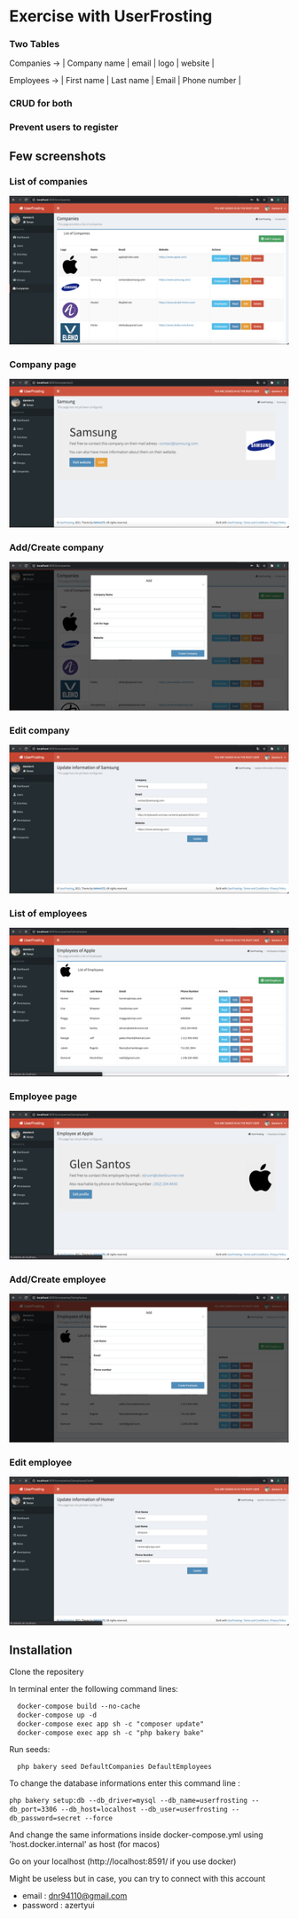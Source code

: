 # Exercise with UserFrosting 

### Two Tables
 Companies -> | Company name | email | logo | website | 

Employees -> | First name | Last name | Email | Phone number | 


### CRUD for both 
### Prevent users to register

## Few screenshots

### List of companies
![List of companies](screenshots/list_companies.png)

### Company page 
![Company page](screenshots/show_company.png)

### Add/Create company
![Add/Create company](screenshots/add_company.png)

### Edit company
![Edit company](screenshots/edit_company.png)

### List of employees
![List of employees](screenshots/list_employees.png)

### Employee page 
![Employee page](screenshots/show_employee.png)

### Add/Create employee
![Add/Create employee](screenshots/add_employee.png)

### Edit employee
![Edit employee](screenshots/edit_employee.png)

## Installation

Clone the repositery 

In terminal enter the following command lines:
```
  docker-compose build --no-cache
  docker-compose up -d
  docker-compose exec app sh -c "composer update"
  docker-compose exec app sh -c "php bakery bake"
```
Run seeds:
```
  php bakery seed DefaultCompanies DefaultEmployees
```

To change the database informations enter this command line :
```
php bakery setup:db --db_driver=mysql --db_name=userfrosting --db_port=3306 --db_host=localhost --db_user=userfrosting --db_password=secret --force
```
And change the same informations inside docker-compose.yml using 'host.docker.internal' as host (for macos)

Go on your localhost (http://localhost:8591/ if you use docker)

Might be useless but in case, you can try to connect with this account
* email : dnr94110@gmail.com  
* password : azertyui
